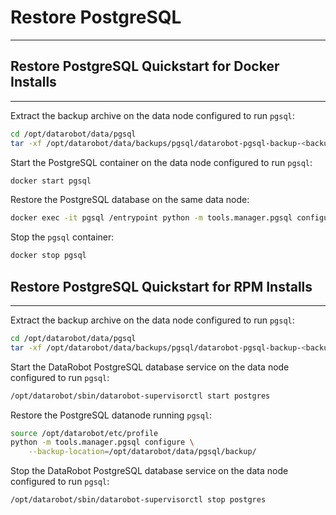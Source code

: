 <a name="restore-pgsql"></a>
# Restore PostgreSQL
--------------------

<a name="restore-pgsql-quickstart-docker"></a>
## Restore PostgreSQL Quickstart for Docker Installs
----------------------------------------------------
Extract the backup archive on the data node configured to run `pgsql`:
```bash
cd /opt/datarobot/data/pgsql
tar -xf /opt/datarobot/data/backups/pgsql/datarobot-pgsql-backup-<backup_date>.tar
```

Start the PostgreSQL container on the data node configured to run `pgsql`:
```bash
docker start pgsql
```

Restore the PostgreSQL database on the same data node:
```bash
docker exec -it pgsql /entrypoint python -m tools.manager.pgsql configure --backup-location /opt/datarobot-runtime/data/postgresql/backup/
```

Stop the `pgsql` container:
```bash
docker stop pgsql
```

<a name="restore-pgsql-quickstart-rpm"></a>
## Restore PostgreSQL Quickstart for RPM Installs
-------------------------------------------------
Extract the backup archive on the data node configured to run `pgsql`:
```bash
cd /opt/datarobot/data/pgsql
tar -xf /opt/datarobot/data/backups/pgsql/datarobot-pgsql-backup-<backup_date>.tar
```

Start the DataRobot PostgreSQL database service on the data node configured to run `pgsql`:

```bash
/opt/datarobot/sbin/datarobot-supervisorctl start postgres
```

Restore the PostgreSQL datanode running `pgsql`:
```bash
source /opt/datarobot/etc/profile
python -m tools.manager.pgsql configure \
    --backup-location=/opt/datarobot/data/pgsql/backup/
```

Stop the DataRobot PostgreSQL database service on the data node configured to run `pgsql`:

```bash
/opt/datarobot/sbin/datarobot-supervisorctl stop postgres
```
